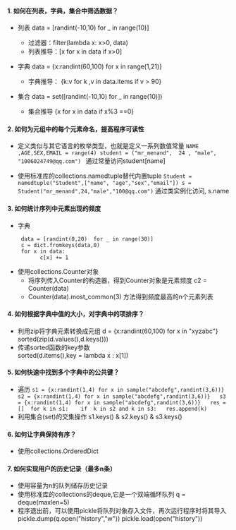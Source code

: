 #### 1. 如何在列表，字典，集合中筛选数据？
- 列表  data = [randint(-10,10) for _ in range(10)]
    - 过滤器：filter(lambda x: x>0, data)
    - 列表推导：[x for x in data if x>0]

- 字典   data = {x:randint(60,100) for x in range(1,21)}
  - 字典推导： {k:v  for k ,v in data.items if v > 90}

-  集合 data = set([randint(-10,10) for _ in range(10)]) 
   - 集合推导 {x for x in data if x%3 ==0}

#### 2. 如何为元组中的每个元素命名，提高程序可读性 
- 定义类似与其它语言的枚举类型，也就是定义一系列数值常量
                ```
                NAME ,AGE,SEX,EMAIL = range(4)
                student = ("mr_menand",  24 , "male", "1006024749@qq.com") 
                ```
               通过常量访问student[name]

- 使用标准库的collections.namedtuple替代内置tuple 
                ```
                Student = namedtuple("Student",["name", "age","sex","email"])
                s = Student("mr_menand",24,"male","100@qq.com")
                ``` 
                通过类实例化访问, s.name  

#### 3. 如何统计序列中元素出现的频度 
- 字典
   ```
    data = [randint(0,20)  for _ in range(30)]
    c = dict.fromkeys(data,0)
    for x in data:
          c[x] += 1
   ```
-  使用collections.Counter对象 
   - 将序列传入Counter的构造器，得到Counter对象是元素频度  c2 = Counter(data) 
   - Counter(data).most_common(3) 方法得到频度最高的n个元素列表 
   
#### 4. 如何根据字典中值的大小，对字典中的项排序？
- 利用zip将字典元素转换成元组 
  d = {x:randint(60,100) for x in "xyzabc"} 
  sorted(zip(d.values(),d.keys())) 
- 传递sorted函数的key参数  
  sorted(d.items(),key = lambda x : x[1])   

#### 5. 如何快速中找到多个字典中的公共键？
- 遍历
        ```
                s1 = {x:randint(1,4) for x in sample("abcdefg",randint(3,6))}  
                s2 = {x:randint(1,4) for x in sample("abcdefg",randint(3,6))}  
                s3 = {x:randint(1,4) for x in sample("abcdefg",randint(3,6))}  
                res = [] 
                for k in s1:   
                if  k in s2 and k in s3:  
                res.append(k) 
        ``` 
- 利用集合(set)的交集操作 
s1.keys() & s2.keys() & s3.keys()   

#### 6. 如何让字典保持有序？
- 使用collections.OrderedDict  

#### 7. 如何实现用户的历史记录（最多n条）
- 使用容量为n的队列储存历史记录 
- 使用标准库的collections的deque,它是一个双端循环队列 
   q = deque(maxlen=5)  
- 程序退出前，可以使用pickle将队列对象存入文件，再次运行程序时将其导入  
 pickle.dump(q.open("history","w"))
 pickle.load(open("history")) 

